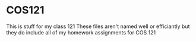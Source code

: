 # COS121
This is stuff for my class 121
These files aren't named well or efficiantly but they do include all of my homework assignments for COS 121
